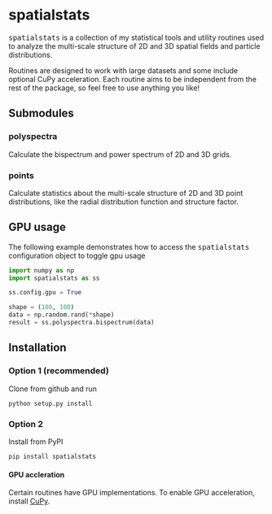 # spatialstats #
<tt>spatialstats</tt> is a collection of my statistical tools and utility routines used to analyze the multi-scale structure of 2D and 3D spatial fields and particle distributions.

Routines are designed to work with large datasets and some include optional CuPy acceleration. Each routine aims to be independent from the rest of the package, so feel free to use anything you like!

## Submodules ##

### polyspectra ###
Calculate the bispectrum and power spectrum of 2D and 3D grids.

### points ###
Calculate statistics about the multi-scale structure of 2D and 3D point distributions, like the radial distribution function and structure factor.

## GPU usage ##

The following example demonstrates how to access the <tt>spatialstats</tt> configuration object to toggle gpu usage

```python
import numpy as np
import spatialstats as ss

ss.config.gpu = True

shape = (100, 100)
data = np.random.rand(*shape)
result = ss.polyspectra.bispectrum(data)
```

## Installation ##

### Option 1 (recommended) ###

Clone from github and run

```shell
python setup.py install
```

### Option 2 ###

Install from PyPI

```shell
pip install spatialstats
```

#### GPU accleration ####

Certain routines have GPU implementations. To enable GPU acceleration, install [CuPy](https://github.com/cupy/cupy).

